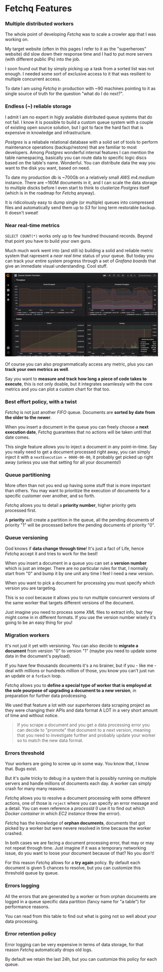 # Fetchq Features

### Multiple distributed workers

The whole point of developing _Fetchq_ was to scale a crowler app that I was working on.

My target website (often in this pages I refer to it as the "superheroes" website) did slow down
their response time and I had to put more servers (with different public IPs) into the job.

I soon found out that by simply picking up a task from a sorted list was not enough. I needed
some sort of exclusive access to it that was resilient to multiple concurrent access.

To date I am using _Fetchq_ in production with ~90 machines pointing to it as single source
of truth for the question "what do I do next?".

### Endless (~) reliable storage

I admit I am no expert in higly available distributed queue systems that do not fail.
I know it is possible to build a custom queue system with a couple of existing open source
solution, but I got to face the hard fact that is expensive in knowledge and infrastructure.

_Postgres_ is a reliabale relational database with a solid set of tools to perform maintenance
operations (backup/restore) that are familiar to most developers. Among _Postgres_ wonderful
internal features I can mention the table namespacing, basically you can route data to specific
logic discs based on the table's name. Wonderful. You can distribute data the way you want to the
disk you want, based on need.

To date my production db is ~700Gb on a relatively small _AWS m4.medium_ instance. There are
~160M documents in it, and I can scale the data storage to multiple discks before I even start
to think to clusterize _Postgres_ itself (which is in the roadmap for _Fetchq_ anyway).

It is ridicolously easy to dump single (or multiple) queues into compressed files and automatically
send them up to _S3_ for long term restorable backup. It doesn't sweat!

### Near real-time metrics

`SELECT COUNT(*)` works only up to few hundred thousand records. Beyond that point you have to build
your own guns.

Much much work went into (and still is) building a solid and reliable metric system that rapresent a
_near real time_ status of your queue. But today you can track your entire system progress through a
set of _Grafana boards_ that give an immediate visual understanding. Cool stuff.

![grafana-boards](./images/grafana-boards.png)

Of course you can also programmatically access any metric, plus you can **track your own metrics as well**.

Say you want to **measure and track how long a piece of code takes to execute**, this is not only doable,
but it integrates seamlessly with the core metrics and you can plot a custom chart for that too.

### Best effort policy, with a twist

_Fetchq_ is not just another _FIFO_ queue. Documents are **sorted by date from the older to the
newer**. 

When you insert a document in the queue you can freely choose a **next execution date**, _Fetchq_ guarantees that no actions will be taken until that date comes.

This single feature allows you to inject a document in any point-in-time. Say you really need
to get a document processed right away, you can simply inject it with a 
`nextExecution = 0000-00-00`, it probably get picked up right away (unless you use that setting
for all your documents!)

### Queue partitioning

More often than not you end up having some stuff that is more important than others. You may want to prioritize the execution of documents for a specific customer over another, and so forth.

_Fetchq_ allows you to detail a **priority number**, higher priority gets processed first.

A **priority** will create a partition in the queue, all the pending documents of priority "1"
will be processed before the pending documents of priority "0".

### Queue versioning

God knows if **data change through time**! It's just a fact of Life, hence _Fetchq_ accept
it and tries to work for the best!

When you insert a document in a queue you can set a **version number** which is just an integer. There are no particular rules for that, I normally start from "0" and bump it 
by one unit any time I feel I need a new version.

When you want to pick a document for processing you must specify which version you are targeting.

This is so cool because it allows you to run multiple concurrent versions of the same worker that targets different versions of the document.

Just imagine you need to process some _XML_ files to extract info, but they might come in in
different formats. If you use the version number wisely it's going to be an easy thing for you!

### Migration workers

It's not just it yet with versioning. You can also decide to **migrate a document** from
version "0" to version "1" (maybe you need to update some data in the document's payload).

If you have few thousands documents it's a no brainer, but if you - like me - deal with 
millions or hundreds million of those, you know you can't just run an update or a `forEach` loop.

_Fetchq_ allows you to **define a special type of worker that is employed at the sole pourpose of upgrading a document to a new version**, in preparation for further data prodcessing.

We used that feature a lot with our _superheroes_ data scraping project as they were changing
their APIs and data format A LOT in a very short amount of time and without notice.

> If you scrape a document and you get a data processing error you can decide to "promote"
> that document to a next version, meaning that you need to investigate further and probably
> update your worker so to match the new data format.

### Errors threshold

Your workers are going to screw up in some way. You know that, I know that. Bugs exist.

But it's quite tricky to debug in a system that is possibly running on multiple servers and
handle millions of documents each day. A worker can simply crash for many many reasons.

_Fetchq_ allows you to resolve a document processing with some different actions, one of those
is `reject` where you can specify an error message and a detail. You can even reference 
a _processId_ (I use it to find out which _Docker container_ in which _EC2 instance_ 
threw the errror).

_Fetchq_ has the knowledge of **orphan documents**, documents that got picked by a worker
but were nevere resolved in time because the worker crashed.

In both cases we are facing a document processing error, that may or may not repeat
through time. Just imagine if it was a temporary networking issue, do you want to loose
your document because of that? No you don't!

For this reason _Fetchq_ allows for a **try again** policy. By default each document is
given 5 chances to resolve, but you can customize this threshold queue by queue.

### Errors logging

All the errors that are generated by a worker or from orphan documents are logged in a
queue specific data partition (fancy name for "a table") for performance reasons.

You can read from this table to find out what is going not so well about your data
processing.

### Error retention policy

Error logging can be very expensive in terms of data storage, for that reason
_Fetchq_ automatically drops old logs.

By default we retain the last 24h, but you can customize this policy for each queue.


